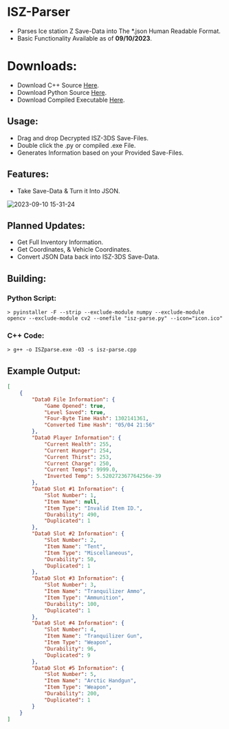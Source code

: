 # ISZ-Parser
- Parses Ice station Z Save-Data into The *.json Human Readable Format.
- Basic Functionality Available as of **09/10/2023**.

# Downloads:
- Download C++ Source [Here](https://github.com/Cracko298/ISZ-Parser/releases/download/v1/isz-parse.cpp).
- Download Python Source [Here](https://github.com/Cracko298/ISZ-Parser/releases/download/v1/isz-parse.py).
- Download Compiled Executable [Here](https://github.com/Cracko298/ISZ-Parser/releases/download/v1/isz-parse.exe).

## Usage:
- Drag and drop Decrypted ISZ-3DS Save-Files.
- Double click the .py or compiled .exe File.
- Generates Information based on your Provided Save-Files.

## Features:
- Take Save-Data & Turn it Into JSON.

![2023-09-10 15-31-24](https://github.com/Cracko298/ISZ-Parser/assets/78656905/cecb0196-5454-4745-9d65-5a40461d2048)

## Planned Updates:
- Get Full Inventory Information.
- Get Coordinates, & Vehicle Coordinates.
- Convert JSON Data back into ISZ-3DS Save-Data.


## Building:
### Python Script:
```
> pyinstaller -F --strip --exclude-module numpy --exclude-module opencv --exclude-module cv2 --onefile "isz-parse.py" --icon="icon.ico"
```
### C++ Code:
```
> g++ -o ISZparse.exe -O3 -s isz-parse.cpp
```

## Example Output:
```json
[
    {
        "Data0 File Information": {
            "Game Opened": true,
            "Level Saved": true,
            "Four-Byte Time Hash": 1302141361,
            "Converted Time Hash": "05/04 21:56"
        },
        "Data0 Player Information": {
            "Current Health": 255,
            "Current Hunger": 254,
            "Current Thirst": 253,
            "Current Charge": 250,
            "Current Temps": 9999.0,
            "Inverted Temp": 5.520272367764256e-39
        },
        "Data0 Slot #1 Information": {
            "Slot Number": 1,
            "Item Name": null,
            "Item Type": "Invalid Item ID.",
            "Durability": 490,
            "Duplicated": 1
        },
        "Data0 Slot #2 Information": {
            "Slot Number": 2,
            "Item Name": "Tent",
            "Item Type": "Miscellaneous",
            "Durability": 50,
            "Duplicated": 1
        },
        "Data0 Slot #3 Information": {
            "Slot Number": 3,
            "Item Name": "Tranquilizer Ammo",
            "Item Type": "Ammunition",
            "Durability": 100,
            "Duplicated": 1
        },
        "Data0 Slot #4 Information": {
            "Slot Number": 4,
            "Item Name": "Tranquilizer Gun",
            "Item Type": "Weapon",
            "Durability": 96,
            "Duplicated": 9
        },
        "Data0 Slot #5 Information": {
            "Slot Number": 5,
            "Item Name": "Arctic Handgun",
            "Item Type": "Weapon",
            "Durability": 200,
            "Duplicated": 1
        }
    }
]
```
